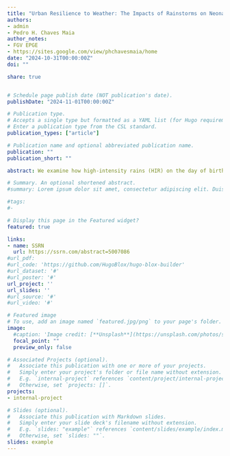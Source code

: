 ```yaml
---
title: "Urban Resilience to Weather: The Impacts of Rainstorms on Neonatal Health"
authors:
- admin
- Pedro H. Chaves Maia
author_notes:
- FGV EPGE
- https://sites.google.com/view/phchavesmaia/home
date: "2024-10-31T00:00:00Z"
doi: ""

share: true


# Schedule page publish date (NOT publication's date).
publishDate: "2024-11-01T00:00:00Z"

# Publication type.
# Accepts a single type but formatted as a YAML list (for Hugo requirements).
# Enter a publication type from the CSL standard.
publication_types: ["article"]

# Publication name and optional abbreviated publication name.
publication: ""
publication_short: ""

abstract: We examine how high-intensity rains (HIR) on the day of birth affect neonatal health and assess the role of urban infrastructure in mitigating these impacts. We leverage data from administrative birth records between 2006 and 2019 in the second-largest city in Brazil. Our findings show that HIR increases the likelihood of newborns' poor clinical status at 5 minutes after birth by at most 40%. Notably, these effects are concentrated in public health units and flood-prone areas. These results highlight the importance of drainage improvements, which mitigate the severe newborn health consequences by 66%.

# Summary. An optional shortened abstract.
#summary: Lorem ipsum dolor sit amet, consectetur adipiscing elit. Duis posuere tellus ac convallis placerat. Proin tincidunt magna sed ex sollicitudin condimentum.

#tags:
#-

# Display this page in the Featured widget?
featured: true

links:
- name: SSRN
  url: https://ssrn.com/abstract=5007086
#url_pdf: 
#url_code: 'https://github.com/HugoBlox/hugo-blox-builder'
#url_dataset: '#'
#url_poster: '#'
url_project: ''
url_slides: ''
#url_source: '#'
#url_video: '#'

# Featured image
# To use, add an image named `featured.jpg/png` to your page's folder. 
image:
  #caption: 'Image credit: [**Unsplash**](https://unsplash.com/photos/s9CC2SKySJM)'
  focal_point: ""
  preview_only: false

# Associated Projects (optional).
#   Associate this publication with one or more of your projects.
#   Simply enter your project's folder or file name without extension.
#   E.g. `internal-project` references `content/project/internal-project/index.md`.
#   Otherwise, set `projects: []`.
projects:
- internal-project

# Slides (optional).
#   Associate this publication with Markdown slides.
#   Simply enter your slide deck's filename without extension.
#   E.g. `slides: "example"` references `content/slides/example/index.md`.
#   Otherwise, set `slides: ""`.
slides: example
---
```


